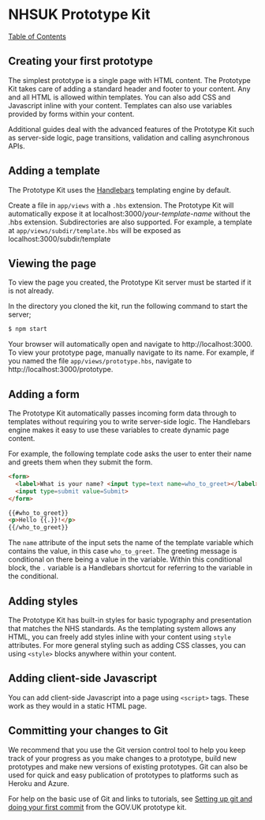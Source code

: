 # NHSUK Prototype Kit
[Table of Contents](/docs/guides/index.md)

## Creating your first prototype
The simplest prototype is a single page with HTML content. The Prototype Kit takes care
of adding a standard header and footer to your content. Any and all HTML is
allowed within templates. You can also add CSS and Javascript inline with your
content. Templates can also use variables provided by forms within your content.

Additional guides deal with the advanced features of the Prototype Kit such as
server-side logic, page transitions, validation and calling asynchronous APIs.

## Adding a template
The Prototype Kit uses the [Handlebars](http://handlebarsjs.com/) templating engine by default.

Create a file in `app/views` with a `.hbs` extension. The Prototype Kit will automatically expose it at localhost:3000/_your-template-name_ without the .hbs extension. Subdirectories are also supported. For example, a template at `app/views/subdir/template.hbs` will be exposed as localhost:3000/subdir/template

## Viewing the page
To view the page you created, the Prototype Kit server must be started if it is not already.

In the directory you cloned the kit, run the following command to start the server;
```bash
$ npm start
```

Your browser will automatically open and navigate to http://localhost:3000. To
view your prototype page, manually navigate to its name. For example, if you named
the file `app/views/prototype.hbs`, navigate to http://localhost:3000/prototype.

## Adding a form

The Prototype Kit automatically passes incoming form data through to templates without requiring
you to write server-side logic. The Handlebars
engine makes it easy to use these variables to create dynamic page content.

For example, the following template code asks the user to enter their name and greets
them when they submit the form.

```html
<form>
  <label>What is your name? <input type=text name=who_to_greet></label>
  <input type=submit value=Submit>
</form>

{{#who_to_greet}}
<p>Hello {{.}}!</p>
{{/who_to_greet}}
```

The `name` attribute of the input sets the name of the template variable which
contains the value, in this case `who_to_greet`. The greeting message is conditional
on there being a value in the variable. Within this conditional block, the `.`
variable is a Handlebars shortcut for referring to the variable in the conditional.

## Adding styles

The Prototype Kit has built-in styles for basic typography and presentation that matches the
NHS standards. As the templating system allows any HTML, you can freely add styles
inline with your content using `style` attributes. For more general styling such
as adding CSS classes, you can using `<style>` blocks anywhere within your content.

## Adding client-side Javascript

You can add client-side Javascript into a page using `<script>` tags. These work
as they would in a static HTML page.

## Committing your changes to Git

We recommend that you use the Git version control tool to help you keep track of
your progress as you make changes to a prototype, build new prototypes and make
new versions of existing prototypes. Git can also be used for quick and easy publication
of prototypes to platforms such as Heroku and Azure.

For help on the basic use of Git and links to tutorials, see [Setting up git and
doing your first commit](https://govuk-prototype-kit.herokuapp.com/docs/setting-up-git)
from the GOV.UK prototype kit.
